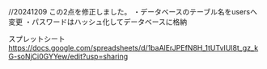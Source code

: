 //20241209
この2点を修正しました。
・データベースのテーブル名をusersへ変更
・パスワードはハッシュ化してデータベースに格納

スプレットシート
https://docs.google.com/spreadsheets/d/1baAlErJPEfN8H_1tUTvIUl8t_gz_kG-soNjCi0GYYew/edit?usp=sharing
